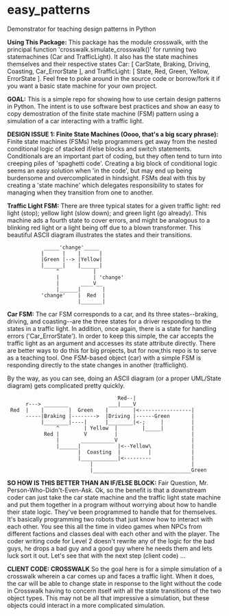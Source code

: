 # easy_patterns
Demonstrator for teaching design patterns in Python

__Using This Package:__
This package has the module crosswalk, with the principal function 'crosswalk.simulate_crosswalk()' for running two statemachines (Car and TrafficLight). 
It also has the state machines themselves and their respective states Car: [ CarState, Braking, Driving, Coasting, Car_ErrorState ], 
and TrafficLight: [ State, Red, Green, Yellow, ErrorState ]. Feel free to poke around in the source code or borrow/fork it if you want a basic state
machine for your own project.

__GOAL:__
This is a simple repo for showing how to use certain design patterns in Python. The intent is to use software best practices and show an easy to copy demostration of the finite state machine (FSM) pattern using a simulation of a car interacting with a traffic light. 

__DESIGN ISSUE 1: Finite State Machines (Oooo, that's a big scary phrase):__
Finite state machines (FSMs) help programmers get away from the nested conditional logic of stacked if/else blocks and switch statements. Conditionals are an important part of coding, but they often tend to turn into creeping piles of 'spaghetti code'. Creating a big block of conditional logic seems an easy solution when 'in the code', but may end up being burdensome and overcomplicated in hindsight. FSMs deal with this by creating a 'state machine' which delegates responsibility to states for managing when they transition from one to another. 

__Traffic Light FSM:__
There are three typical states for a given traffic light: red light (stop); yellow light (slow down); and green light (go already). This machine ads a fourth state to cover errors, and might be analogous to a blinking red light or a light being off due to a blown transformer. This beautiful ASCII diagram illustrates the states and their transitions.

                _____'change'_____
               |      |    |      |
               |Green |--> |Yellow|
               |______|    |______|
                    ^           |
                    |           | 'change'
                    |       ____V__  
                    |______|       |
               'change'    |  Red  | 
                           |_______|

__Car FSM:__
The car FSM corresponds to a car, and its three states--braking, driving, and coasting--are the three states for a driver responding to the states in a traffic light. In addition, once again, there is a state for handling errors ('Car_ErrorState'). In order to keep this simple, the car accepts the traffic light as an argument and accesses its state attribute directly. There are better ways to do this for big projects, but for now,this repo is to serve as a teaching tool. One FSM-based object (car) with a simple FSM is responding directly to the state changes in another (trafficlight).

By the way, as you can see, doing an ASCII diagram (or a proper UML/State diagram) gets complicated pretty quickly. 

                                        Red--|
          r---> ________             ___|____V
     Red  |    |        |  Green    |        |<-----------------|
          -----|Braking |-------->  |Driving |------Green       |
               |________|----|      |________|<-;     |         |
                    ^        | Yellow  |        |_____|         |
                Red |        V         |                        |
                    |       ___________V                        |
                    |______|            |<--Yellow\             |
                           |  Coasting  |         |             |
                           |____________|<---------             |
                               |                                |
                               |________________________________Green

__SO HOW IS THIS BETTER THAN AN IF/ELSE BLOCK:__
Fair Question, Mr. Person-Who-Didn't-Even-Ask. Ok, so the benefit is that a downstream coder can just take the car state machine and the traffic light state machine and put them together in a program without worrying about how to handle their state logic. They've been programmed to handle that for themselves. It's basically programming two robots that just know how to interact with each other. You see this all the time in video games when NPCs from different factions and classes deal with each other and with the player. The coder writing code for Level 2 doesn't rewrite any of the logic for the bad guys, he drops a bad guy and a good guy where he needs them and lets luck sort it out. Let's see that with the next step (client code) ...

__CLIENT CODE: CROSSWALK__
So the goal here is for a simple simulation of a crosswalk wherein a car comes up and faces a traffic light. When it does, the car will be able to change state in response to the light without the code in Crosswalk having to concern itself with all the state transitions of the two object types. This may not be all that impressive a simulation, but these objects could interact in a more complicated simulation. 